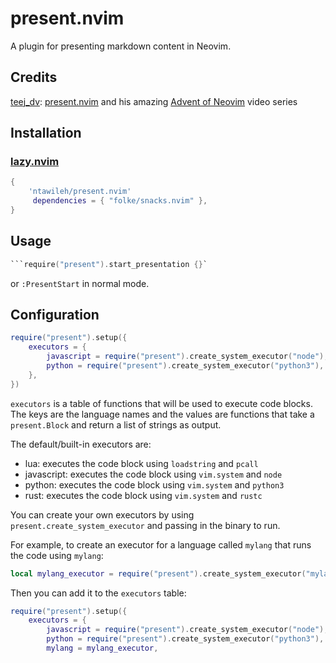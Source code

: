# present.nvim

A plugin for presenting markdown content in Neovim.

## Credits

[teej_dv](https://github.com/teej_dv): [present.nvim](https://github.com/teej_dv/present.nvim) and his amazing [Advent of Neovim](https://www.youtube.com/watch?v=VGid4aN25iI) video series

## Installation

### [lazy.nvim](https://github.com/folke/lazy.nvim)

```lua
{
    'ntawileh/present.nvim'
     dependencies = { "folke/snacks.nvim" },
}
```

## Usage

````lua
```require("present").start_presentation {}`
````

or `:PresentStart` in normal mode.

## Configuration

```lua
require("present").setup({
    executors = {
        javascript = require("present").create_system_executor("node"),
        python = require("present").create_system_executor("python3"),
    },
})
```

`executors` is a table of functions that will be used to execute code blocks. The keys are the language names and the values are functions that take a `present.Block` and return a list of strings as output.

The default/built-in executors are:

- lua: executes the code block using `loadstring` and `pcall`
- javascript: executes the code block using `vim.system` and `node`
- python: executes the code block using `vim.system` and `python3`
- rust: executes the code block using `vim.system` and `rustc`

You can create your own executors by using `present.create_system_executor` and passing in the binary to run.

For example, to create an executor for a language called `mylang` that runs the code using `mylang`:

```lua
local mylang_executor = require("present").create_system_executor("mylang")
```

Then you can add it to the `executors` table:

```lua
require("present").setup({
    executors = {
        javascript = require("present").create_system_executor("node"),
        python = require("present").create_system_executor("python3"),
        mylang = mylang_executor,
```
